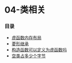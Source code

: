 # 04-类相关

### 目录

* [虚函数内存布局](xu-han-shu-nei-cun-bu-ju.md)
* [菱形继承](ling-xing-ji-cheng.md)
* [构造函数可以定义为虚函数吗](gou-zao-han-shu-ke-yi-ding-yi-wei-xu-han-shu-ma.md)
* [空类占多少个字节](kong-lei-zhan-duo-shao-zi-jie.md)

